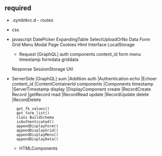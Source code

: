 ## required
+ .symbtkrc.d - routes
+ css
+ javascript
   DatePicker
   ExpandingTable
   SelectUploadOrNo
   Data
   Form
   Grid
   Menu
   Modal
   Page
   Cookies
   Html
   Interface
   LocalStorage
   + Request
       [GraphQL]
           auth
           components
           content_id
           form
           menu
           timestamp
           formdata
           griddata

   Response
   SessionStorage
   Util
+ ServerSide
    [GraphQL]
        sum         |Addition
        auth        |Authentication
        echo        |Echoer
        content_id  |ContentContainerId
        components  |Components
        timestamp   |ServerTimestamp
        display     |DisplayComponent
        create      |RecordCreate
        Record      |getRecord
        read        |RecordRead
        update      |RecordUpdate
        delete      |RecordDelete

        get_fk_values()
        get_form_list()
        class BuildSchema
        isAuthenticated()
        appendDisplayForm()
        appendDisplayGrid()
        appendDisplayMenu()
        appendDisplayData()
    + HTMLComponents

